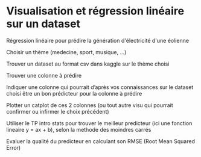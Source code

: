 # Visualisation et régression linéaire sur un dataset

Régression linéaire pour prédire la génération d'électricité d'une éolienne

Choisir un thème (medecine, sport, musique, …)

Trouver un dataset au format csv dans kaggle sur le thème choisi

Trouver une colonne à prédire

Indiquer une colonne qui pourrait d’après vos connaissances sur le dataset choisi être un bon prédicteur pour la colonne à prédire

Plotter un catplot de ces 2 colonnes (ou tout autre visu qui pourrait confirmer ou infirmer le choix précédent)

Utiliser le TP intro stats pour trouver le meilleur predicteur (ici une fonction lineaire y = ax + b), selon la methode des moindres carrés

Evaluer la qualité du predicteur en calculant son RMSE (Root Mean Squared Error)

